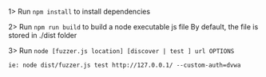 
1> Run `npm install` to install dependencies 

2> Run `npm run build` to build a node executable js file
    By default, the file is stored in ./dist folder
    
3> Run `node [fuzzer.js location] [discover | test ] url OPTIONS`

    ie: node dist/fuzzer.js test http://127.0.0.1/ --custom-auth=dvwa

 

